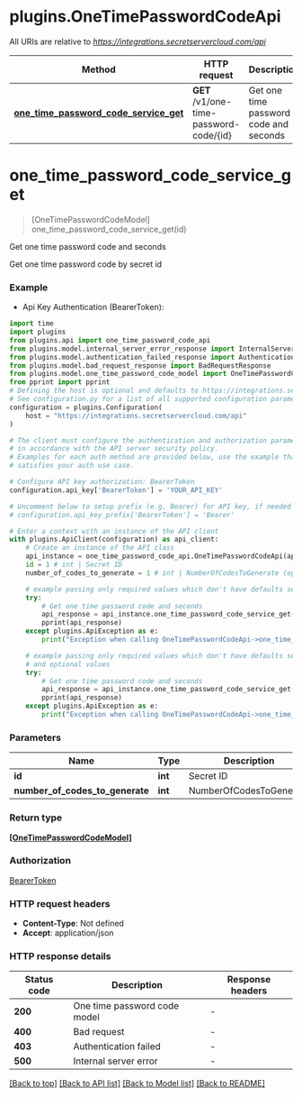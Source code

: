 # plugins.OneTimePasswordCodeApi

All URIs are relative to *https://integrations.secretservercloud.com/api*

Method | HTTP request | Description
------------- | ------------- | -------------
[**one_time_password_code_service_get**](OneTimePasswordCodeApi.md#one_time_password_code_service_get) | **GET** /v1/one-time-password-code/{id} | Get one time password code and seconds


# **one_time_password_code_service_get**
> [OneTimePasswordCodeModel] one_time_password_code_service_get(id)

Get one time password code and seconds

Get one time password code by secret id

### Example

* Api Key Authentication (BearerToken):

```python
import time
import plugins
from plugins.api import one_time_password_code_api
from plugins.model.internal_server_error_response import InternalServerErrorResponse
from plugins.model.authentication_failed_response import AuthenticationFailedResponse
from plugins.model.bad_request_response import BadRequestResponse
from plugins.model.one_time_password_code_model import OneTimePasswordCodeModel
from pprint import pprint
# Defining the host is optional and defaults to https://integrations.secretservercloud.com/api
# See configuration.py for a list of all supported configuration parameters.
configuration = plugins.Configuration(
    host = "https://integrations.secretservercloud.com/api"
)

# The client must configure the authentication and authorization parameters
# in accordance with the API server security policy.
# Examples for each auth method are provided below, use the example that
# satisfies your auth use case.

# Configure API key authorization: BearerToken
configuration.api_key['BearerToken'] = 'YOUR_API_KEY'

# Uncomment below to setup prefix (e.g. Bearer) for API key, if needed
# configuration.api_key_prefix['BearerToken'] = 'Bearer'

# Enter a context with an instance of the API client
with plugins.ApiClient(configuration) as api_client:
    # Create an instance of the API class
    api_instance = one_time_password_code_api.OneTimePasswordCodeApi(api_client)
    id = 1 # int | Secret ID
    number_of_codes_to_generate = 1 # int | NumberOfCodesToGenerate (optional)

    # example passing only required values which don't have defaults set
    try:
        # Get one time password code and seconds
        api_response = api_instance.one_time_password_code_service_get(id)
        pprint(api_response)
    except plugins.ApiException as e:
        print("Exception when calling OneTimePasswordCodeApi->one_time_password_code_service_get: %s\n" % e)

    # example passing only required values which don't have defaults set
    # and optional values
    try:
        # Get one time password code and seconds
        api_response = api_instance.one_time_password_code_service_get(id, number_of_codes_to_generate=number_of_codes_to_generate)
        pprint(api_response)
    except plugins.ApiException as e:
        print("Exception when calling OneTimePasswordCodeApi->one_time_password_code_service_get: %s\n" % e)
```


### Parameters

Name | Type | Description  | Notes
------------- | ------------- | ------------- | -------------
 **id** | **int**| Secret ID |
 **number_of_codes_to_generate** | **int**| NumberOfCodesToGenerate | [optional]

### Return type

[**[OneTimePasswordCodeModel]**](OneTimePasswordCodeModel.md)

### Authorization

[BearerToken](../README.md#BearerToken)

### HTTP request headers

 - **Content-Type**: Not defined
 - **Accept**: application/json


### HTTP response details

| Status code | Description | Response headers |
|-------------|-------------|------------------|
**200** | One time password code model |  -  |
**400** | Bad request |  -  |
**403** | Authentication failed |  -  |
**500** | Internal server error |  -  |

[[Back to top]](#) [[Back to API list]](../README.md#documentation-for-api-endpoints) [[Back to Model list]](../README.md#documentation-for-models) [[Back to README]](../README.md)

